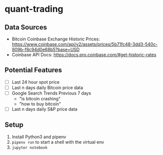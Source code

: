 # quant-trading
## Data Sources
- Bitcoin Coinbase Exchange Historic Prices: https://www.coinbase.com/api/v2/assets/prices/5b71fc48-3dd3-540c-809b-f8c94d0e68b5?base=USD
- Coinbase API Docs: https://docs.pro.coinbase.com/#get-historic-rates

## Potential Features
- [ ] Last 24 hour spot price
- [ ] Last n days daily Bitcoin price data
- [ ] Google Search Trends Previous 7 days
  - "is bitcoin crashing"
  - "how to buy bitcoin"
- [ ] Last n days daily S&P price data

## Setup
1. Install Python3 and pipenv
2. `pipenv run` to start a shell with the virtual env
3. `jupyter notebook`